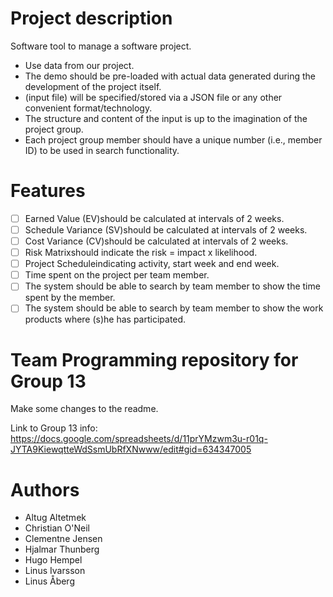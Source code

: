 # Project description #

Software tool to manage a software project.
* Use data from our project.
* The demo should be pre-loaded with actual data generated during the development of the project itself.
* (input file) will be specified/stored via a JSON file or any other convenient format/technology.
* The structure and content of the input is up to the imagination of the project group.
* Each project group member should have a unique number (i.e., member ID) to be used in search functionality. 

# Features #

* [ ] Earned Value (EV)should be calculated at intervals of 2 weeks.
* [ ] Schedule Variance (SV)should be calculated at intervals of 2 weeks.
* [ ] Cost Variance (CV)should be calculated at intervals of 2 weeks.
* [ ] Risk Matrixshould indicate the risk = impact x likelihood.
* [ ] Project Scheduleindicating activity, start week and end week.
* [ ] Time spent on the project per team member.
* [ ] The system should be able to search by team member to show the time spent by the member.
* [ ] The system should be able to search by team member to show the work products where (s)he has participated.

# Team Programming repository for Group 13

Make some changes to the readme.

Link to Group 13 info: https://docs.google.com/spreadsheets/d/11prYMzwm3u-r01q-JYTA9KiewqtteWdSsmUbRfXNwww/edit#gid=634347005

# Authors

* Altug Altetmek
* Christian O'Neil
* Clementne Jensen
* Hjalmar Thunberg
* Hugo Hempel
* Linus Ivarsson
* Linus Åberg

